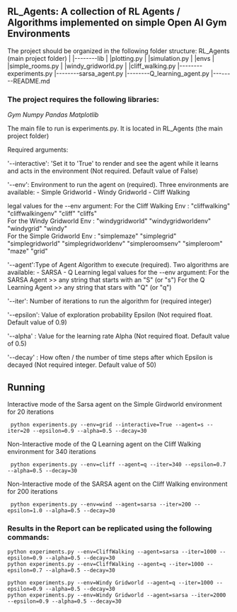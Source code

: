 ## RL_Agents: A collection of RL Agents / Algorithms implemented on simple Open AI Gym Environments

The project should be organized in the following folder structure:
RL_Agents (main project folder)
|
|--------lib
|          |plotting.py
|	   |simulation.py
|          |envs
|            |simple_rooms.py
|            |windy_gridworld.py
|	     |cliff_walking.py
|--------experiments.py
|--------sarsa_agent.py
|--------Q_learning_agent.py
|--------README.md

### The project requires the following libraries:
*Gym
Numpy
Pandas
Matplotlib*

The main file to run is experiments.py. It is located in RL_Agents (the main project folder)

Required arguments:

'--interactive': 'Set it to 'True' to render and see the agent while it learns and acts in the environment (Not required. Default value of False)

'--env': Environment to run the agent on (required). Three environments are available: - Simple Gridworld
										       - Windy Gridworld
										       - Cliff Walking

legal values for the --env argument:
    For the Cliff Walking Env : "cliffwalking" "cliffwalkingenv"     "cliff"      "cliffs"     
    For the Windy Gridworld Env : "windygridworld"  "windygridworldenv"     "windygrid"    "windy"     
    For the Simple Gridworld Env : "simplemaze" "simplegrid" "simplegridworld" "simplegridworldenv" "simpleroomsenv"  "simpleroom"  "maze"  "grid"

'--agent':Type of Agent Algorithm to execute (required). Two algorithms are available: - SARSA
									      	       - Q Learning
legal values for the --env argument:
	For the SARSA Agent      >> any string that starts with an "S" (or "s")
	For the Q Learning Agent >> any string that stars with "Q" (or "q")

'--iter': Number of iterations to run the algorithm for (required integer)

'--epsilon': Value of exploration probability Epsilon (Not required float. Default value of 0.9)

'--alpha' : Value for the learning rate Alpha (Not required float. Default value of 0.5)

'--decay' : How often / the number of time steps after which Epsilon is decayed (Not required integer. Default value of 50)

## Running

Interactive mode of the Sarsa agent on the Simple Girdworld environment for 20 iterations

```
 python experiments.py --env=grid --interactive=True --agent=s --iter=20 --epsilon=0.9 --alpha=0.5 --decay=30
```

Non-Interactive mode of the Q Learning agent on the Cliff Walking environment for 340 iterations
```
 python experiments.py --env=cliff --agent=q --iter=340 --epsilon=0.7 --alpha=0.5 --decay=30
```

Non-Interactive mode of the SARSA agent on the Cliff Walking environment for 200 iterations
```
 python experiments.py --env=wind --agent=sarsa --iter=200 --epsilon=1.0 --alpha=0.5 --decay=30
```
### Results in the Report can be replicated using the following commands:
```
python experiments.py --env=CliffWalking --agent=sarsa --iter=1000 --epsilon=0.9 --alpha=0.5 --decay=30
python experiments.py --env=CliffWalking --agent=q --iter=1000 --epsilon=0.7 --alpha=0.5 --decay=30

python experiments.py --env=Windy Gridworld --agent=q --iter=1000 --epsilon=0.9 --alpha=0.5 --decay=30
python experiments.py --env=Windy Gridworld --agent=sarsa --iter=2000 --epsilon=0.9 --alpha=0.5 --decay=30
```

